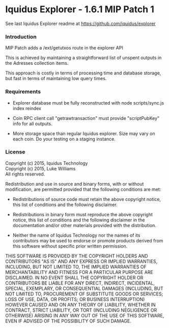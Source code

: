 Iquidus Explorer - 1.6.1 MIP Patch 1
================

See last Iquidus Explorer readme at
https://github.com/iquidus/explorer

### Introduction


MIP Patch adds a /ext/getutxos route in the explorer API

This is achieved by maintaining a straightforward list of unspent outputs in the Adresses collection items.

This approach is costly in terms of processing time and database storage, but fast in terms of maintaining low query times.

### Requirements

- Explorer database must be fully reconstructed with 
node scripts/sync.js index reindex

- Coin RPC client call "getrawtransaction" must provide "scriptPubKey" info for all outputs.

- More storage space than regular Iquidus explorer. Size may vary on each coin. Do your testing on a staging instance.


### License
Copyright (c) 2015, Iquidus Technology  
Copyright (c) 2015, Luke Williams  
All rights reserved.

Redistribution and use in source and binary forms, with or without
modification, are permitted provided that the following conditions are met:

* Redistributions of source code must retain the above copyright notice, this
  list of conditions and the following disclaimer.

* Redistributions in binary form must reproduce the above copyright notice,
  this list of conditions and the following disclaimer in the documentation
  and/or other materials provided with the distribution.

* Neither the name of Iquidus Technology nor the names of its
  contributors may be used to endorse or promote products derived from
  this software without specific prior written permission.

THIS SOFTWARE IS PROVIDED BY THE COPYRIGHT HOLDERS AND CONTRIBUTORS "AS IS"
AND ANY EXPRESS OR IMPLIED WARRANTIES, INCLUDING, BUT NOT LIMITED TO, THE
IMPLIED WARRANTIES OF MERCHANTABILITY AND FITNESS FOR A PARTICULAR PURPOSE ARE
DISCLAIMED. IN NO EVENT SHALL THE COPYRIGHT HOLDER OR CONTRIBUTORS BE LIABLE
FOR ANY DIRECT, INDIRECT, INCIDENTAL, SPECIAL, EXEMPLARY, OR CONSEQUENTIAL
DAMAGES (INCLUDING, BUT NOT LIMITED TO, PROCUREMENT OF SUBSTITUTE GOODS OR
SERVICES; LOSS OF USE, DATA, OR PROFITS; OR BUSINESS INTERRUPTION) HOWEVER
CAUSED AND ON ANY THEORY OF LIABILITY, WHETHER IN CONTRACT, STRICT LIABILITY,
OR TORT (INCLUDING NEGLIGENCE OR OTHERWISE) ARISING IN ANY WAY OUT OF THE USE
OF THIS SOFTWARE, EVEN IF ADVISED OF THE POSSIBILITY OF SUCH DAMAGE.
